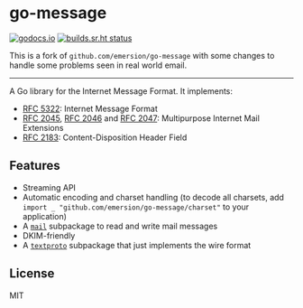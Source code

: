 # go-message

[![godocs.io](https://godocs.io/github.com/emersion/go-message?status.svg)](https://godocs.io/github.com/emersion/go-message)
[![builds.sr.ht status](https://builds.sr.ht/~emersion/go-message/commits.svg)](https://builds.sr.ht/~emersion/go-message/commits?)

This is a fork of `github.com/emersion/go-message` with some changes to handle some problems seen in real world email.

---

A Go library for the Internet Message Format. It implements:

* [RFC 5322]: Internet Message Format
* [RFC 2045], [RFC 2046] and [RFC 2047]: Multipurpose Internet Mail Extensions
* [RFC 2183]: Content-Disposition Header Field

## Features

* Streaming API
* Automatic encoding and charset handling (to decode all charsets, add
  `import _ "github.com/emersion/go-message/charset"` to your application)
* A [`mail`](https://godocs.io/github.com/emersion/go-message/mail) subpackage
  to read and write mail messages
* DKIM-friendly
* A [`textproto`](https://godocs.io/github.com/emersion/go-message/textproto)
  subpackage that just implements the wire format

## License

MIT

[RFC 5322]: https://tools.ietf.org/html/rfc5322
[RFC 2045]: https://tools.ietf.org/html/rfc2045
[RFC 2046]: https://tools.ietf.org/html/rfc2046
[RFC 2047]: https://tools.ietf.org/html/rfc2047
[RFC 2183]: https://tools.ietf.org/html/rfc2183
